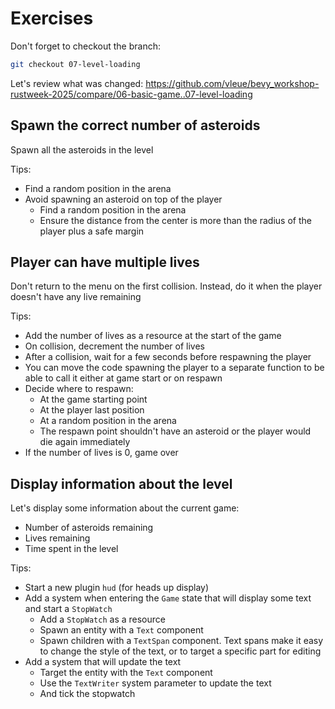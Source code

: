 # Exercises

Don't forget to checkout the branch:

```sh
git checkout 07-level-loading
```

Let's review what was changed: <https://github.com/vleue/bevy_workshop-rustweek-2025/compare/06-basic-game..07-level-loading>

## Spawn the correct number of asteroids

Spawn all the asteroids in the level

Tips:

- Find a random position in the arena
- Avoid spawning an asteroid on top of the player
  - Find a random position in the arena
  - Ensure the distance from the center is more than the radius of the player plus a safe margin

## Player can have multiple lives

Don't return to the menu on the first collision. Instead, do it when the player doesn't have any live remaining

Tips:

- Add the number of lives as a resource at the start of the game
- On collision, decrement the number of lives
- After a collision, wait for a few seconds before respawning the player
- You can move the code spawning the player to a separate function to be able to call it either at game start or on respawn
- Decide where to respawn:
  - At the game starting point
  - At the player last position
  - At a random position in the arena
  - The respawn point shouldn't have an asteroid or the player would die again immediately
- If the number of lives is 0, game over

## Display information about the level

Let's display some information about the current game:

- Number of asteroids remaining
- Lives remaining
- Time spent in the level

Tips:

- Start a new plugin `hud` (for heads up display)
- Add a system when entering the `Game` state that will display some text and start a `StopWatch`
  - Add a `StopWatch` as a resource
  - Spawn an entity with a `Text` component
  - Spawn children with a `TextSpan` component. Text spans make it easy to change the style of the text, or to target a specific part for editing
- Add a system that will update the text
  - Target the entity with the `Text` component
  - Use the `TextWriter` system parameter to update the text
  - And tick the stopwatch
